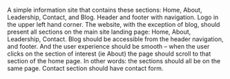 A simple information site that contains these sections: Home, About, Leadership, Contact, and Blog.
Header and footer with navigation. 
Logo in the upper left hand corner. 
The website, with the exception of blog, should present all sections on the main site landing page: Home, About, Leadership, Contact. 
Blog should be accessible from the header navigation, and footer. 
And the user experience should be smooth – when the user clicks on the section of interest (ie About) the page should scroll to that section of the home page. In other words: the sections should all be on the same page. 
Contact section should have contact form. 
